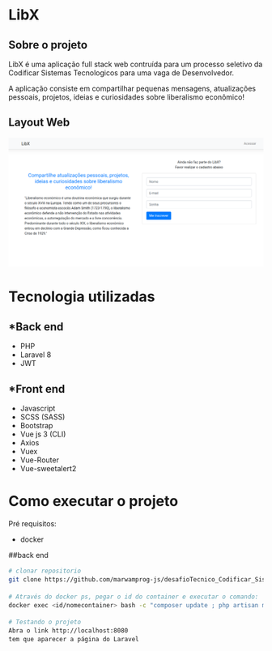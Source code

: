 # LibX

## Sobre o projeto
LibX é uma aplicação full stack web contruída para um processo seletivo da Codificar Sistemas Tecnologicos para uma vaga de Desenvolvedor.

A aplicação consiste em compartilhar pequenas mensagens, atualizações pessoais, projetos, ideias e curiosidades sobre liberalismo econômico!

## Layout Web
![Tela Inicial](https://github.com/marwamprog-js/desafioTecnico_Codificar_Sistemas_Tecnologicos/blob/main/front-end/src/assets/appWeb.png)

# Tecnologia utilizadas

## *Back end
- PHP
- Laravel 8
- JWT

## *Front end
- Javascript
- SCSS (SASS)
- Bootstrap
- Vue js 3 (CLI)
- Axios
- Vuex
- Vue-Router
- Vue-sweetalert2

# Como executar o projeto
Pré requisitos:
- docker

##back end
```bash
# clonar repositorio
git clone https://github.com/marwamprog-js/desafioTecnico_Codificar_Sistemas_Tecnologicos.git

# Através do docker ps, pegar o id do container e executar o comando:
docker exec <id/nomecontainer> bash -c "composer update ; php artisan migrate ; php artisan seeder"

# Testando o projeto
Abra o link http://localhost:8080
tem que aparecer a página do Laravel
```


  
